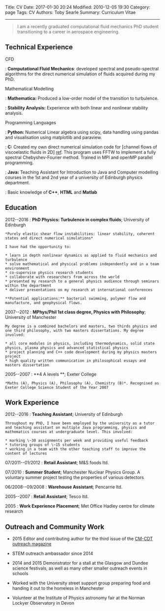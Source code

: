 Title: CV
Date: 2017-01-30 20:24
Modified: 2010-12-05 19:30
Category: page
Tags: CV
Authors: Toby Searle
Summary: Curriculum Vitae

----

>  I am a recently graduated computational fluid mechanics PhD student
>  transitioning to a career in aerospace engineering. 


Technical Experience
--------------------

CFD

:   **Computational Fluid Mechanics**: developed spectral and pseudo-spectral algorithms for the direct numerical simulation of fluids acquired during my PhD.

Mathematical Modelling

:   **Mathematica:** Produced a low-order model of the transition to turbulence. 

:   **Stability Analysis:** Experience with both linear and nonlinear stability analysis.

Programming Languages

:   **Python:** Numerical Linear algebra using scipy, data handling using pandas and visualisation using matplotlib and paraview. 

:   **C:** Created my own direct numerical simulation code for [channel flows of viscoelastic fluids in 2D] [ref]. This program uses FFTW to implement a fully spectral Chebyshev-Fourier method. Trained in MPI and openMP parallel programming.

:   **Java:** Teaching Assistant for Introduction to Java and Computer modelling courses in the 1st and 2nd year of a university of Edinburgh physics department. 

:   Basic knowledge of **C++**, **HTML** and **Matlab**

[ref]: https://github.com/twsearle

Education
---------

2012--2016 
:   **PhD Physics: Turbulence in complex fluids**; University of Edinburgh

    *Purely elastic shear flow instabilities: linear stability, coherent states and direct numerical simulations*

    I have had the opportunity to:

    * learn in depth nonlinear dynamics as applied to fluid mechanics and turbulence
    * solve mathematical and physical problems independently and in a team environment
    * co-supervise physics research students 
    * collaborate with researchers from across the world
    * presented my research to a general physics audience through seminars within the department
    * deliver presentations on my research at international conferences

    **Potential applications:** bacterial swimming, polymer flow and manufacture, and geophysical flows.


2007--2012
:   **MPhys/Phil 1st class degree, Physics with Philosophy**; University of Manchester 

    My degree is a combined bachelors and masters, two thirds physics and one third philosophy, with two masters dissertations. My degree involved:

    * all core modules in physics, including thermodynamics, solid state physics, plasma physics and advanced statistical physics
    * project planning and C++ code development during my physics masters project
    * high quality written communication in philosophical essays and masters dissertation
    
2005--2007
:   **4 A levels **; Exeter College

    *Maths (A), Physics (A), Philosophy (A), Chemistry (B)*. Recognised as Exeter College Science Student of the Year 2007

Work Experience
---------------

2012--2016 
:   **Teaching Assistant**; University of Edinburgh

    Throughout my PhD, I have been employed by the university as a tutor and teaching assistant on multiple Java programming, physics and mathematics courses at undergraduate level. This involved:
    
    * marking \~30 assignments per week and providing useful feedback
    * tutoring groups of \~15 students 
    * working in a team with the other teaching staff to improve the content of lectures
    
07/2011--01/2012
:   **Retail Assistant**; M\&S foods ltd.

07/2010
:   **Summer Student**; Manchester Nuclear Physics Group.
    A voluntary summer project testing the properties of various detectors 

06/2008--09/2008
:   **Warehouse Assistant**; Pencarrie ltd.

2005--2007
:   **Retail Assistant**; Tesco ltd.

2005
:   **Work Experience Placement**; Met Office Hadley centre for climate research

Outreach and Community Work
---------------------------

* 2015 Editor and contributing author for the third issue of the [CM-CDT outreach magazine][ref2]

[ref2]: http://cm-cdt.supa.ac.uk/outreach/

* STEM outreach ambassador since 2014

* 2014 and 2015 Demonstrator for a stall at the Glasgow and Dundee science festivals, as well as many other smaller outreach events in schools

* Worked with the University street support group preparing food and handing it out to the homeless in Manchester

* Volunteer at the Institute of Physics astronomy fair at the Norman Lockyer Observatory in Devon 

